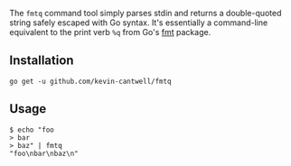 The `fmtq` command tool simply parses stdin and returns a double-quoted string safely escaped with Go syntax. It's essentially a command-line equivalent to the print verb `%q` from Go's [fmt](https://golang.org/pkg/fmt/) package.

## Installation

`go get -u github.com/kevin-cantwell/fmtq`

## Usage

```
$ echo "foo
> bar
> baz" | fmtq
"foo\nbar\nbaz\n"
```